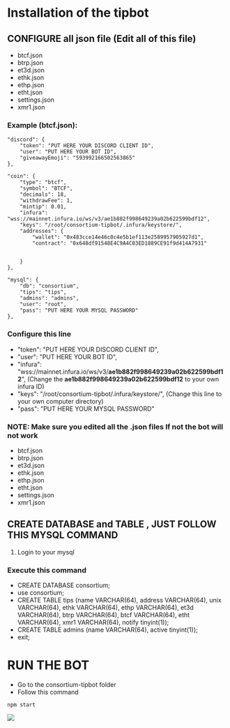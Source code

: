 # Installation of the tipbot

## CONFIGURE all json file (Edit all of this file)
- btcf.json
- btrp.json
- et3d.json
- ethk.json
- ethp.json
- etht.json
- settings.json
- xmr1.json

### Example (btcf.json):


    "discord": {
        "token": "PUT HERE YOUR DISCORD CLIENT ID",
        "user": "PUT HERE YOUR BOT ID",
        "giveawayEmoji": "593992166502563865"
    },

    "coin": {
        "type": "btcf",
        "symbol": "BTCF",
        "decimals": 18,
        "withdrawFee": 1,
        "mintip": 0.01,
        "infura": "wss://mainnet.infura.io/ws/v3/ae1b882f998649239a02b622599bdf12",
        "keys": "/root/consortium-tipbot/.infura/keystore/",
        "addresses": {
            "wallet": "0x483cce14e46c0c4e5b1ef113e2589957905927d1",
            "contract": "0x648df91548E4C9A4C03ED1889CE91f9d414A7931"


        }
    },

    "mysql": {
        "db": "consortium",
        "tips": "tips",
        "admins": "admins",
        "user": "root",
        "pass": "PUT HERE YOUR MYSQL PASSWORD"
    },

### Configure this line 
- "token": "PUT HERE YOUR DISCORD CLIENT ID",
- "user": "PUT HERE YOUR BOT ID",
- "infura": "wss://mainnet.infura.io/ws/v3/<b>ae1b882f998649239a02b622599bdf12</b>",    (Change the <b>ae1b882f998649239a02b622599bdf12</b> to your own infura ID)
- "keys": "/root/consortium-tipbot/.infura/keystore/",    (Change this line to your own computer directory)
- "pass": "PUT HERE YOUR MYSQL PASSWORD"

### NOTE: Make sure you edited all the .json files If not the bot will not work
- btcf.json
- btrp.json
- et3d.json
- ethk.json
- ethp.json
- etht.json
- settings.json
- xmr1.json


## CREATE DATABASE and TABLE , JUST FOLLOW THIS MYSQL COMMAND
1. Login to your mysql 
### Execute  this command
- CREATE DATABASE consortium;
- use consortium;
- CREATE TABLE tips (name VARCHAR(64), address VARCHAR(64), unix VARCHAR(64), ethk VARCHAR(64), ethp VARCHAR(64), et3d VARCHAR(64), btrp VARCHAR(64), btcf VARCHAR(64), etht VARCHAR(64), xmr1 VARCHAR(64), notify tinyint(1));
- CREATE TABLE admins (name VARCHAR(64), active tinyint(1));
- exit;

# RUN THE BOT

- Go to the consortium-tipbot folder
- Follow this command
```
npm start
```

<img src="https://www.linkpicture.com/q/npm-start.png"> </img>






